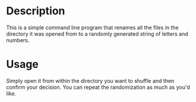 # Description

This is a simple command line program that renames all the files in the directory it was opened from to a randomly generated string of letters and numbers.

# Usage

Simply open it from within the directory you want to shuffle and then confirm your decision. You can repeat the randomization as much as you'd like.
